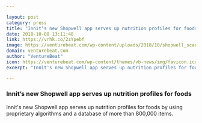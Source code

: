 ```yaml
---

layout: post
category: press
title: "Innit’s new Shopwell app serves up nutrition profiles for foods"
date: 2018-10-08 13:11:48
link: https://vrhk.co/2zYpebf
image: https://venturebeat.com/wp-content/uploads/2018/10/shopwell_scan.jpg?fit=1200%2C627&strip=all
domain: venturebeat.com
author: "VentureBeat"
icon: https://venturebeat.com/wp-content/themes/vb-news/img/favicon.ico
excerpt: "Innit's new Shopwell app serves up nutrition profiles for foods by using proprietary algorithms and a database of more than 800,000 items."

---
```


### Innit’s new Shopwell app serves up nutrition profiles for foods

Innit's new Shopwell app serves up nutrition profiles for foods by using proprietary algorithms and a database of more than 800,000 items.